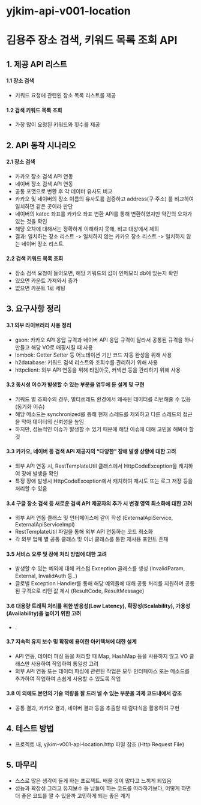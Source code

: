 # yjkim-api-v001-location
# 김용주 장소 검색, 키워드 목록 조회 API

## 1. 제공 API 리스트
#### 1.1 장소 검색
- 키워드 요청에 관련된 장소 목록 리스트를 제공

#### 1.2 검색 키워드 목록 조회
- 가장 많이 요청된 키워드와 횟수를 제공

## 2. API 동작 시나리오
#### 2.1 장소 검색 
- 카카오 장소 검색 API 연동
- 네이버 장소 검색 API 연동
- 공통 포맷으로 변환 후 각 데이터 유사도 비교
- 카카오 및 네이버의 장소 이름의 유사도를 검증하고 address(구 주소) 를 비교하여 일치하면 같은 곳이라 판단
- 네이버의 katec 좌표를 카카오 좌표 변환 API를 통해 변환하였지만 약간의 오차가 있는 것을 확인
- 해당 오차에 대해서는 정확하게 이해하지 못해, 비교 대상에서 제외
- 결과: 일치하는 장소 리스트 -> 일치하지 않는 카카오 장소 리스트 -> 일치하지 않는 네이버 장소 리스트.

#### 2.2 검색 키워드 목록 조회
- 장소 검색 요청이 들어오면, 해당 키워드의 값이 인메모리 db에 있는지 확인
- 있으면 카운트 가져와서 증가
- 없으면 카운트 1로 세팅

## 3. 요구사항 정리 
#### 3.1 외부 라이브러리 사용 정리
- gson: 카카오 API 응답 규격과 네이버 API 응답 규격이 달라서 공통된 규격을 하나 만들고 해당 VO로 매핑시킬 때 사용
- lombok: Getter Setter 등 어노테이션 기반 코드 자동 완성을 위해 사용
- h2database: 키워드 검색 리스트와 조회수를 관리하기 위해 사용
- httpclient: 외부 API 연동을 위해 타임아웃, 커넥션 등을 관리하기 위해 사용

#### 3.2 동시성 이슈가 발생할 수 있는 부분을 염두에 둔 설계 및 구현
- 키워드 별 조회수의 경우, 멀티쓰레드 환경에서 왜곡된 데이터를 리턴해줄 수 있음 (동기화 이슈)
- 해당 메소드는 synchronized를 통해 현재 스레드를 제외하고 다른 스레드의 접근을 막아 데이터의 신뢰성을 높임
- 하지만, 성능적인 이슈가 발생할 수 있기 때문에 해당 이슈에 대해 고민을 해봐야 할 것

#### 3.3 카카오, 네이버 등 검색 API 제공자의 “다양한” 장애 발생 상황에 대한 고려
- 외부 API 연동 시, RestTemplateUtil 클래스에서 HttpCodeException을 캐치하여 장애 발생을 확인
- 특정 장애 발생시 HttpCodeException에서 캐치하여 재시도 또는 로그 저장 등을 처리할 수 있음

#### 3.4 구글 장소 검색 등 새로운 검색 API 제공자의 추가 시 변경 영역 최소화에 대한 고려
- 외부 API 연동 클래스 및 인터페이스에 같이 작성 (ExternalApiService, ExternalApiServiceImpl)
- RestTemplateUtil 파일을 통해 외부 API 연동하는 코드 최소화
- 각 외부 업체 별 공통 클래스 및 이너 클래스를 통한 재사용 포인트 존재

#### 3.5 서비스 오류 및 장애 처리 방법에 대한 고려
- 발생할 수 있는 예외에 대해 커스텀 Exception 클래스를 생성 (InvalidParam, External, InvalidAuth 등..)
- 글로벌 Exception Handler를 통해 해당 예외들에 대해 공통 처리를 지원하며 공통된 규격으로 리턴 값 제시 (ResultCode, ResultMessage)

#### 3.6 대용량 트래픽 처리를 위한 반응성(Low Latency), 확장성(Scalability), 가용성(Availability)을 높이기 위한 고려
- .

#### 3.7 지속적 유지 보수 및 확장에 용이한 아키텍처에 대한 설계
- API 연동, 데이터 파싱 등을 처리할 때 Map, HashMap 등을 사용하지 않고 VO 클래스만 사용하여 작업하여 통일성 고려
- 외부 API 연동 또는 데이터 파싱에 관련된 작업은 모두 인터페이스 또는 메소드를 추가하여 작업하여 손쉽게 사용할 수 있도록 작업

#### 3.8 이 외에도 본인의 기술 역량을 잘 드러 낼 수 있는 부분을 과제 코드내에서 강조
- 공통 결과, 카카오 결과, 네이버 결과 등을 추출할 때 람다식을 활용하여 구현

## 4. 테스트 방법
- 프로젝트 내, yjkim-v001-api-location.http 파일 참조 (Http Request File)

## 5. 마무리
- 스스로 많은 생각이 들게 하는 프로젝트. 배울 것이 많다고 느끼게 되었음
- 성능과 확장성 그리고 유지보수 등 남들이 하는 코드를 따라하기보다, 어떻게 하면 더 좋은 코드를 짤 수 있을까 고민하게 되는 좋은 계기
